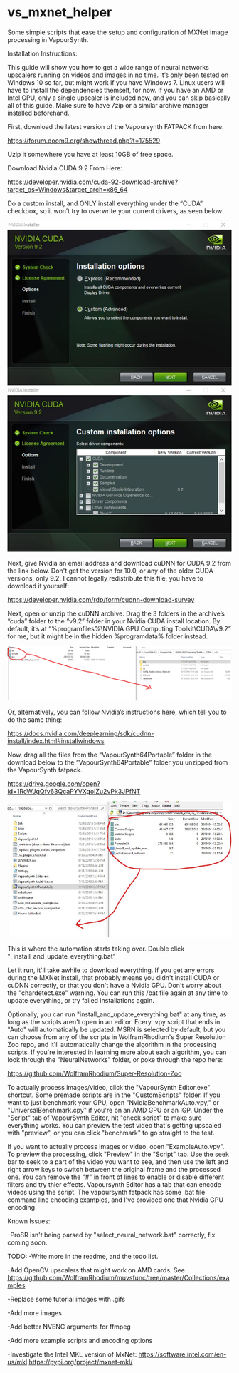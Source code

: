 # vs_mxnet_helper
Some simple scripts that ease the setup and configuration of MXNet image processing in VapourSynth.

Installation Instructions:

This guide will show you how to get a wide range of neural networks upscalers running on videos and images in no time. It’s only been tested on Windows 10 so far, but might work if you have Windows 7. Linux users will have to install the dependencies themself, for now. If you have an AMD or Intel GPU, only a single upscaler is included now, and you can skip basically all of this guide. Make sure to have 7zip or a similar archive manager installed beforehand. 

First, download the latest version of the Vapoursynth FATPACK from here: 

https://forum.doom9.org/showthread.php?t=175529

Uzip it somewhere you have at least 10GB of free space.

Download Nvidia CUDA 9.2 From Here:

https://developer.nvidia.com/cuda-92-download-archive?target_os=Windows&target_arch=x86_64

Do a custom install, and ONLY install everything under the “CUDA” checkbox, so it won’t try to overwrite your current drivers, as seen below:

![Screenshot](CUDA1.jpg)
![Screenshot](CUDA2.jpg)

Next, give Nvidia an email address and download cuDNN for CUDA 9.2 from the link below. Don't get the version for 10.0, or any of the older CUDA versions, only 9.2. I cannot legally redistribute this file, you have to download it yourself: 

https://developer.nvidia.com/rdp/form/cudnn-download-survey

Next, open or unzip the cuDNN archive. Drag the 3 folders in the archive’s “cuda” folder to the “v9.2” folder in your Nvidia CUDA install location. By default, it’s at “%programfiles%\NVIDIA GPU Computing Toolkit\CUDA\v9.2” for me, but it might be in the hidden %programdata% folder instead. 

![Screenshot](cuDNN.png)

Or, alternatively, you can follow Nvidia’s instructions here, which tell you to do the same thing:

https://docs.nvidia.com/deeplearning/sdk/cudnn-install/index.html#installwindows

Now, drag all the files from the “VapourSynth64Portable” folder in the download below to the “VapourSynth64Portable” folder you unzipped from the VapourSynth fatpack. 

https://drive.google.com/open?id=1RcWJgQfv63QcaPYVXgoIZu2vPk3JPfNT

![Screenshot](7zsmall.jpg)

This is where the automation starts taking over. Double click "_install_and_update_everything.bat"

Let it run, it'll take awhile to download everything. If you get any errors during the MXNet install, that probably means you didn't install CUDA or cuDNN correctly, or that you don't have a Nvidia GPU. Don't worry about the "chardetect.exe" warning. You can run this /bat file again at any time to update everything, or try failed installations again. 

Optionally, you can run "install_and_update_everything.bat" at any time, as long as the scripts aren't open in an editor. Ecery .vpy script that ends in "Auto" will automatically be updated. MSRN is selected by default, but you can choose from any of the scripts in WolframRhodium's Super Resolution Zoo repo, and it'll automatically change the algorithm in the processing scripts. If you're interested in learning more about each algorithm, you can look through the "NeuralNetworks" folder, or poke through the repo here:

https://github.com/WolframRhodium/Super-Resolution-Zoo

To actually process images/video, click the "VapourSynth Editor.exe" shortcut. Some premade scripts are in the "CustomScripts" folder. If you want to just benchmark your GPU, open "NvidiaBenchmarkAuto.vpy," or "UniversalBenchmark.cpy" if you're on an AMD GPU or an IGP. Under the "Script" tab of VapourSynth Editor, hit "check script" to make sure everything works. You can preview the test video that's getting upscaled with "preview", or you can click "benchmark" to go straight to the test. 

If you want to actually process images or video, open "ExampleAuto.vpy". To preview the processing, click "Preview" in the "Script" tab. Use the seek bar to seek to a part of the video you want to see, and then use the left and right arrow keys to switch between the original frame and the processed one. You can remove the "#" in front of lines to enable or disable different filters and try thier effects. Vapoursynth Editor has a tab that can encode videos using the script. The vapoursynth fatpack has some .bat file command line encoding examples, and I've provided one that Nvidia GPU encoding. 

Known Issues:

-ProSR isn't being parsed by "select_neural_network.bat" correctly, fix coming soon. 

TODO:
 -Write more in the readme, and the todo list. 
 
 -Add OpenCV upscalers that might work on AMD cards. See https://github.com/WolframRhodium/muvsfunc/tree/master/Collections/examples
 
 -Replace some tutorial images with .gifs
 
 -Add more images
 
 -Add better NVENC arguments for ffmpeg
 
 -Add more example scripts and encoding options
 
 -Investigate the Intel MKL version of MxNet: https://software.intel.com/en-us/mkl https://pypi.org/project/mxnet-mkl/
 
 
